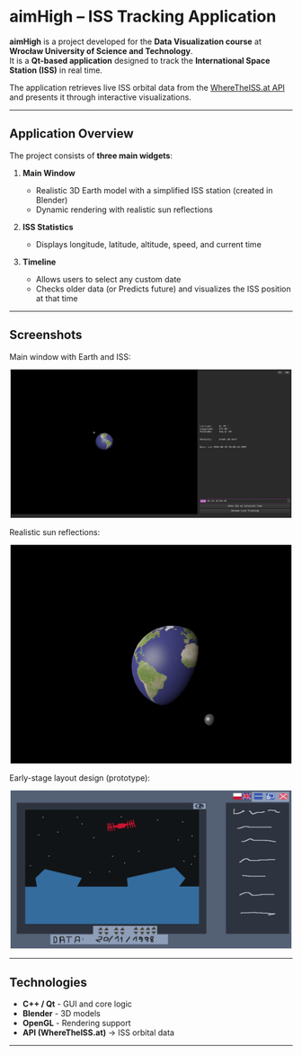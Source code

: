 # aimHigh – ISS Tracking Application  

**aimHigh** is a project developed for the **Data Visualization course** at **Wrocław University of Science and Technology**.  
It is a **Qt-based application** designed to track the **International Space Station (ISS)** in real time.  

The application retrieves live ISS orbital data from the [WhereTheISS.at API](https://wheretheiss.at) and presents it through interactive visualizations.  

---

## Application Overview  

The project consists of **three main widgets**:  

1. **Main Window**  
   - Realistic 3D Earth model with a simplified ISS station (created in Blender)  
   - Dynamic rendering with realistic sun reflections  

2. **ISS Statistics**  
   - Displays longitude, latitude, altitude, speed, and current time  

3. **Timeline**  
   - Allows users to select any custom date  
   - Checks older data (or Predicts future) and visualizes the ISS position at that time  

---

##  Screenshots  

Main window with Earth and ISS:  
<p align="center">
  <img src="images/mainWindow.png" width="500" alt="Main Window – 3D Earth Model with ISS">
</p>  

Realistic sun reflections:  
<p align="center">
  <img src="images/mainObrot.png" width="500" alt="Sun Reflections Demo">
</p>  

Early-stage layout design (prototype):  
<p align="center">
  <img src="images/WDS3.png" width="500" alt="Prototype Layout">
</p>  

---



##  Technologies  

- **C++ / Qt** - GUI and core logic  
- **Blender** - 3D models  
- **OpenGL** - Rendering support  
- **API (WhereTheISS.at)** → ISS orbital data  

---
